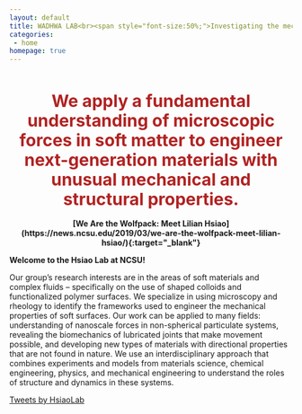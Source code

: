 ```yaml
---
layout: default
title: WADHWA LAB<br><span style="font-size:50%;">Investigating the mechanical lives of bacteria through experiments, theory, and computation</span>
categories:
 - home
homepage: true
---
```

<style>
  .custom-text {
    color: FireBrick;
    font-size: 30px; /* Adjust the font size as needed */
    text-align: center;
    display: block; /* This ensures the text takes up the full width available */
    margin: 0 auto; /* This centers the block element horizontally */
    white-space: pre-line; /* Preserve line breaks and spaces */
    line-height: 35px; /* Increase line spacing by 5 pixels */
  }
</style>

<span class="custom-text">
  <strong>We apply a fundamental understanding of microscopic forces in soft matter to engineer next-generation materials with unusual mechanical and structural properties.</strong>
</span>

<style>
  .custom {
    text-align: center;
    display: block; /* This ensures the text takes up the full width available */
    margin: 0 auto; /* This centers the block element horizontally */
    white-space: pre-line; /* Preserve line breaks and spaces */
  }
</style>

<span class="custom">
  <strong>[We Are the Wolfpack: Meet Lilian Hsiao](https://news.ncsu.edu/2019/03/we-are-the-wolfpack-meet-lilian-hsiao/){:target="_blank"}</strong>
</span>

**Welcome to the Hsiao Lab at NCSU!**

Our group’s research interests are in the areas of soft materials and complex fluids – specifically on the use of shaped colloids and functionalized polymer surfaces. We specialize in using microscopy and rheology to identify the frameworks used to engineer the mechanical properties of soft surfaces. Our work can be applied to many fields: understanding of nanoscale forces in non-spherical particulate systems, revealing the biomechanics of lubricated joints that make movement possible, and developing new types of materials with directional properties that are not found in nature. We use an interdisciplinary approach that combines experiments and models from materials science, chemical engineering, physics, and mechanical engineering to understand the roles of structure and dynamics in these systems.

<head>
  <title>Twitter Widget Example</title>
</head>
<body>
  <!-- Your HTML content here -->

  <!-- Embed the Twitter widget -->
  <a class="twitter-timeline" href="https://twitter.com/LilianHsiao?ref_src=twsrc%5Etfw" data-width="1000" data-height="1000">Tweets by HsiaoLab</a>
  <script async src="https://platform.twitter.com/widgets.js" charset="utf-8"></script>
</body>